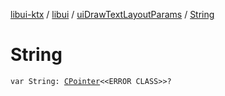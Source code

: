 [libui-ktx](../../index.md) / [libui](../index.md) / [uiDrawTextLayoutParams](index.md) / [String](./-string.md)

# String

`var String: `[`CPointer`](../../kotlinx.cinterop/-c-pointer/index.md)`<<ERROR CLASS>>?`
